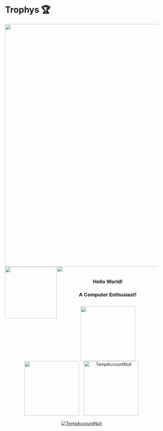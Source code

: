 # Trophys 🏆
  <img width=800 src="https://github-trophies.vercel.app/?username=TempAccountNull&theme=radical&no-frame=true"/>
  <img height="170" align="left" src="https://github-readme-stats.vercel.app/api?username=TempAccountNull&theme=radical&count_private=true&include_all_commits=true" />
  <img src="https://github-readme-stats.vercel.app/api/top-langs/?username=TempAccountNull&theme=radical&layout=compact" />
</div>


<h3 align="center">Hello World!<h3> 
<h3 align="center">A Computer Enthusiast!</h3>
  
## 
  
<div align="center">
  <p>
    <img height="180em" src="https://github-readme-stats.vercel.app/api?username=TempAccountNull&show_icons=true&theme=radical&include_all_commits=true&count_private=true" />
    <br/>
    <img height="180em" src="https://github-readme-stats.vercel.app/api/top-langs/?username=TempAccountNull&layout=compact&langs_count=8&theme=radical&count_private=true" />
    &nbsp;&nbsp;
    <img height="180em" src="https://github-readme-streak-stats.herokuapp.com/?user=TempAccountNull&layout=compact&theme=radical&count_private=true" alt="TempAccountNull" /> 
  </p>
    
  <p> 
    <a href="https://github.com/ryo-ma/github-profile-trophy">
      <img src="https://github-trophies.vercel.app/?username=TempAccountNull&theme=radical&margin-w=15&margin-h=15&count_private=true" alt="TempAccountNull" />
    </a>
  </p>
</div> 
